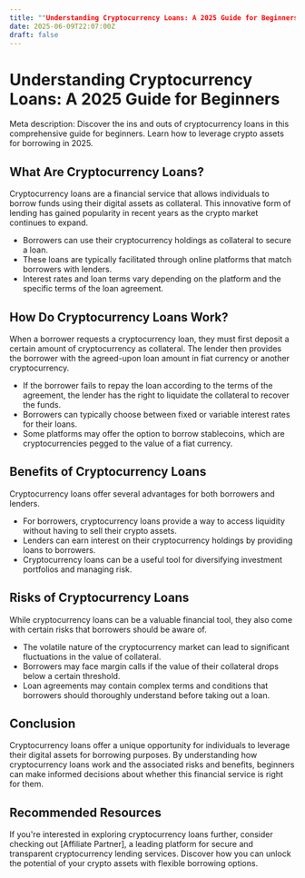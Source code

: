 ```yaml
---
title: ""Understanding Cryptocurrency Loans: A 2025 Guide for Beginners""
date: 2025-06-09T22:07:00Z
draft: false
---
```


# Understanding Cryptocurrency Loans: A 2025 Guide for Beginners

Meta description: Discover the ins and outs of cryptocurrency loans in this comprehensive guide for beginners. Learn how to leverage crypto assets for borrowing in 2025.

## What Are Cryptocurrency Loans?

Cryptocurrency loans are a financial service that allows individuals to borrow funds using their digital assets as collateral. This innovative form of lending has gained popularity in recent years as the crypto market continues to expand.

- Borrowers can use their cryptocurrency holdings as collateral to secure a loan.
- These loans are typically facilitated through online platforms that match borrowers with lenders.
- Interest rates and loan terms vary depending on the platform and the specific terms of the loan agreement.

## How Do Cryptocurrency Loans Work?

When a borrower requests a cryptocurrency loan, they must first deposit a certain amount of cryptocurrency as collateral. The lender then provides the borrower with the agreed-upon loan amount in fiat currency or another cryptocurrency.

- If the borrower fails to repay the loan according to the terms of the agreement, the lender has the right to liquidate the collateral to recover the funds.
- Borrowers can typically choose between fixed or variable interest rates for their loans.
- Some platforms may offer the option to borrow stablecoins, which are cryptocurrencies pegged to the value of a fiat currency.

## Benefits of Cryptocurrency Loans

Cryptocurrency loans offer several advantages for both borrowers and lenders.

- For borrowers, cryptocurrency loans provide a way to access liquidity without having to sell their crypto assets.
- Lenders can earn interest on their cryptocurrency holdings by providing loans to borrowers.
- Cryptocurrency loans can be a useful tool for diversifying investment portfolios and managing risk.

## Risks of Cryptocurrency Loans

While cryptocurrency loans can be a valuable financial tool, they also come with certain risks that borrowers should be aware of.

- The volatile nature of the cryptocurrency market can lead to significant fluctuations in the value of collateral.
- Borrowers may face margin calls if the value of their collateral drops below a certain threshold.
- Loan agreements may contain complex terms and conditions that borrowers should thoroughly understand before taking out a loan.

## Conclusion

Cryptocurrency loans offer a unique opportunity for individuals to leverage their digital assets for borrowing purposes. By understanding how cryptocurrency loans work and the associated risks and benefits, beginners can make informed decisions about whether this financial service is right for them.

## Recommended Resources

If you're interested in exploring cryptocurrency loans further, consider checking out [Affiliate Partner], a leading platform for secure and transparent cryptocurrency lending services. Discover how you can unlock the potential of your crypto assets with flexible borrowing options.